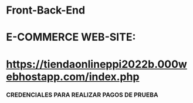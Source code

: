 # Front-Back-End

# E-COMMERCE WEB-SITE:
# https://tiendaonlineppi2022b.000webhostapp.com/index.php

<h3> CREDENCIALES PARA REALIZAR PAGOS DE PRUEBA <h3>
